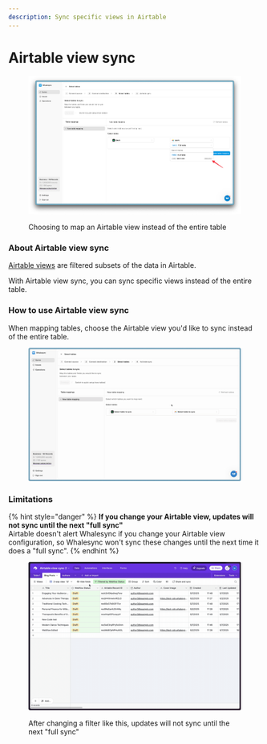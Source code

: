 ```yaml
---
description: Sync specific views in Airtable
---
```


# Airtable view sync

<figure><img src="../../.gitbook/assets/CleanShot 2025-04-22 at 02.00.50.png" alt=""><figcaption><p>Choosing to map an Airtable view instead of the entire table</p></figcaption></figure>

### About Airtable view sync

[Airtable views](https://support.airtable.com/hc/en-us/articles/202624989-Views-overview) are filtered subsets of the data in Airtable.

With Airtable view sync, you can sync specific views instead of the entire table.

### How to use Airtable view sync

When mapping tables, choose the Airtable view you'd like to sync instead of the entire table.

<figure><img src="../../.gitbook/assets/2025-04-22 01.26.34.gif" alt=""><figcaption></figcaption></figure>

### Limitations

{% hint style="danger" %}
**If you change your Airtable view, updates will not sync until the next "full sync"**\
Airtable doesn't alert Whalesync if you change your Airtable view configuration, so Whalesync won't sync these changes until the next time it does a "full sync".
{% endhint %}

<figure><img src="../../.gitbook/assets/change filter.gif" alt=""><figcaption><p>After changing a filter like this, updates will not sync until the next "full sync"</p></figcaption></figure>

